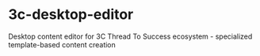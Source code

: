 # 3c-desktop-editor
Desktop content editor for 3C Thread To Success ecosystem - specialized template-based content creation

